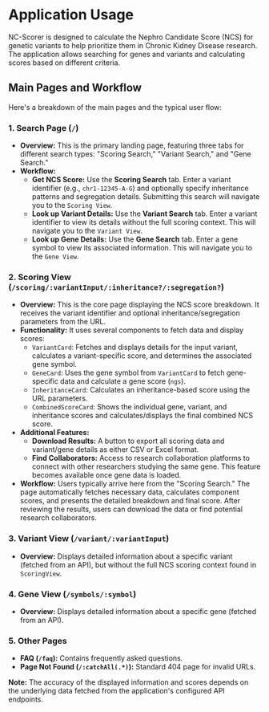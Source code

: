 # Application Usage

NC-Scorer is designed to calculate the Nephro Candidate Score (NCS) for genetic variants to help prioritize them in Chronic Kidney Disease research. The application allows searching for genes and variants and calculating scores based on different criteria.

## Main Pages and Workflow

Here's a breakdown of the main pages and the typical user flow:

### 1. Search Page (`/`)

*   **Overview:** This is the primary landing page, featuring three tabs for different search types: "Scoring Search," "Variant Search," and "Gene Search."
*   **Workflow:**
    *   **Get NCS Score:** Use the **Scoring Search** tab. Enter a variant identifier (e.g., `chr1-12345-A-G`) and optionally specify inheritance patterns and segregation details. Submitting this search will navigate you to the `Scoring View`.
    *   **Look up Variant Details:** Use the **Variant Search** tab. Enter a variant identifier to view its details without the full scoring context. This will navigate you to the `Variant View`.
    *   **Look up Gene Details:** Use the **Gene Search** tab. Enter a gene symbol to view its associated information. This will navigate you to the `Gene View`.

### 2. Scoring View (`/scoring/:variantInput/:inheritance?/:segregation?`)

*   **Overview:** This is the core page displaying the NCS score breakdown. It receives the variant identifier and optional inheritance/segregation parameters from the URL.
*   **Functionality:** It uses several components to fetch data and display scores:
    *   `VariantCard`: Fetches and displays details for the input variant, calculates a variant-specific score, and determines the associated gene symbol.
    *   `GeneCard`: Uses the gene symbol from `VariantCard` to fetch gene-specific data and calculate a gene score (`ngs`).
    *   `InheritanceCard`: Calculates an inheritance-based score using the URL parameters.
    *   `CombinedScoreCard`: Shows the individual gene, variant, and inheritance scores and calculates/displays the final combined NCS score.
*   **Additional Features:**
    *   **Download Results:** A button to export all scoring data and variant/gene details as either CSV or Excel format.
    *   **Find Collaborators:** Access to research collaboration platforms to connect with other researchers studying the same gene. This feature becomes available once gene data is loaded.
*   **Workflow:** Users typically arrive here from the "Scoring Search." The page automatically fetches necessary data, calculates component scores, and presents the detailed breakdown and final score. After reviewing the results, users can download the data or find potential research collaborators.

### 3. Variant View (`/variant/:variantInput`)

*   **Overview:** Displays detailed information about a specific variant (fetched from an API), but without the full NCS scoring context found in `ScoringView`.

### 4. Gene View (`/symbols/:symbol`)

*   **Overview:** Displays detailed information about a specific gene (fetched from an API).

### 5. Other Pages

*   **FAQ (`/faq`):** Contains frequently asked questions.
*   **Page Not Found (`/:catchAll(.*)`):** Standard 404 page for invalid URLs.

**Note:** The accuracy of the displayed information and scores depends on the underlying data fetched from the application's configured API endpoints.
